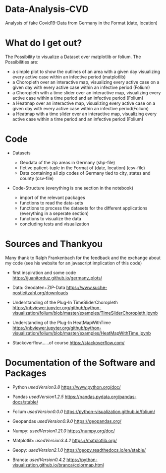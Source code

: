 # Data-Analysis-CVD
Analysis of fake Covid19-Data from Germany in the Format (date, location)

# What do I get out?
The Possibility to visualize a Dataset over matplotlib or folium.
The Possibilities are: 
  - a simple plot to show the outlines of an area with a given day visualizing every active case within an infective period (matplotlib)
  - a Choropleth over an interactive map, visualizing every active case on a given day with every active case within an infective period (Folium)
  - a Choropleth with a time slider over an interactive map, visualizing every active case within a time period and an infective period (Folium)
  - a Heatmap over an interactive map, visualizing every active case on a given day with every active case within an infective period(Folium)
  - a Heatmap with a time slider over an interactive map, visualizing every active case within a time period and an infective period (Folium)


# Code

- Datasets 
  + Geodata of the zip areas in Germany (shp-file)
  + fictive patient-tuple in the Format of (date, location) (csv-file)
  + Data containing all zip codes of Germany tied to city, states and county (csv-file)

- Code-Structure (everything is one section in the notebook)
  + import of the relevant packages
  + functions to read the data-sets
  + functions to process the datasets for the different applications (everything in a seperate section)
  + functions to visualize the data
  + concluding tests and visualization

# Sources and Thankyou

Many thank to Ralph Frankenbach for the feedback and the exchange about my code (see his website for an javascript implication of this code)

- first inspiration and some code
https://juanitorduz.github.io/germany_plots/

- Data: Geodaten+ZIP-Data
https://www.suche-postleitzahl.org/downloads

- Understanding of the Plug-In TimeSliderChoropleth
https://nbviewer.jupyter.org/github/python-visualization/folium/blob/master/examples/TimeSliderChoropleth.ipynb

- Understanding of the Plug-In HeatMapWithTime
https://nbviewer.jupyter.org/github/python-visualization/folium/blob/master/examples/HeatMapWithTime.ipynb

- Stackoverflow......of course
https://stackoverflow.com/


# Documentation of the Software and Packages

- Python *usedVersion3.8*
https://www.python.org/doc/

- Pandas *usedVersion1.2.5*
https://pandas.pydata.org/pandas-docs/stable/

- Folium *usedVersion0.0.0*
https://python-visualization.github.io/folium/

- Geopandas *usedVersion0.9.0*
https://geopandas.org/

- Numpy: *usedVersion1.21.0*
https://numpy.org/doc/

- Matplotlib: *usedVersion3.4.2*
https://matplotlib.org/

- Geopy: *usedVersion2.1.0*
https://geopy.readthedocs.io/en/stable/

- Branca: *usedVersion0.4.2*
https://python-visualization.github.io/branca/colormap.html
